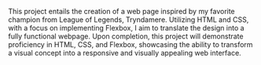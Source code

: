 
This project entails the creation of a web page inspired by my favorite champion from League of Legends, Tryndamere. Utilizing HTML and CSS, with a focus on implementing Flexbox, I aim to translate the design into a fully functional webpage. Upon completion, this project will demonstrate proficiency in HTML, CSS, and Flexbox, showcasing the ability to transform a visual concept into a responsive and visually appealing web interface.